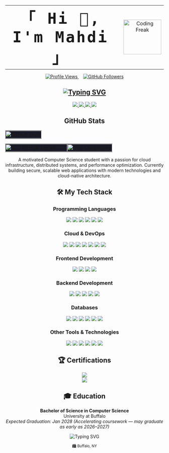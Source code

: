 <div align="center">
  <table style="border: none; background: none; margin: 0 auto;">
    <tr>
<!--       <td style="vertical-align: middle; border: none; background: none; padding-right: 25px; text-align: center;">
        <img src="profile.jpg" alt="Profile" width="120" height="110" style="border-radius: 50%; box-shadow: 0 2px 8px rgba(0,0,0,0.10); object-fit: cover;" />
      </td> -->
      <td style="vertical-align: middle; border: none; background: none; padding-right: 25px; text-align: center;">
        <code style="font-size:3em; font-weight: bold; letter-spacing: 5px;"><strong>「 Hi 👋, I'm Mahdi 」</strong></code>
      </td>
      <td style="vertical-align: middle; border: none; background: none; text-align: center;">
        <img src="https://images.squarespace-cdn.com/content/v1/5769fc401b631bab1addb2ab/1541580611624-TE64QGKRJG8SWAIUS7NS/ke17ZwdGBToddI8pDm48kPoswlzjSVMM-SxOp7CV59BZw-zPPgdn4jUwVcJE1ZvWQUxwkmyExglNqGp0IvTJZamWLI2zvYWH8K3-s_4yszcp2ryTI0HqTOaaUohrI8PI6FXy8c9PWtBlqAVlUS5izpdcIXDZqDYvprRqZ29Pw0o/coding-freak.gif" alt="Coding Freak" width="120" height="110" style="object-fit: cover;" />
      </td>
    </tr>
  </table>

  <p align="center">
    <a href="https://github.com/mahdiashrafee-oss">
      <img src="https://img.shields.io/badge/Profile%20views-10%2B-3b82f6?style=for-the-badge&logo=github&logoColor=white&labelColor=6366f1" alt="Profile Views" />
    </a>
    <span style="display:inline-block; width: 10px;"></span>
    <a href="https://github.com/mahdiashrafee-oss?tab=followers">
      <img src="https://img.shields.io/badge/Followers-3-6366f1?style=for-the-badge&logo=github&logoColor=white&labelColor=3b82f6" alt="GitHub Followers" />
    </a>
  </p>

  <h2 align="center">
    <a href="https://git.io/typing-svg"><img src="https://readme-typing-svg.demolab.com?font=Poppins&weight=600&size=40&duration=3000&pause=400&color=0366D6&center=true&vCenter=true&width=600&height=60&lines=AWS+Solution+Architect;Full+Stack+Developer;Computer+Science+Student" alt="Typing SVG" /></a>
  </h2>

 

  <div align="center">
    <a href="https://myintro.link">
      <img src="https://img.shields.io/badge/Website-myintro.link-0366D6?style=for-the-badge&logo=google-chrome&logoColor=white" />
    </a>
    <a href="mailto:mahdiash@buffalo.edu">
      <img src="https://img.shields.io/badge/Email-mahdiash@buffalo.edu-EA4335?style=for-the-badge&logo=gmail&logoColor=white" />
    </a>
    <a href="https://linkedin.com/in/mahdi959">
      <img src="https://img.shields.io/badge/LinkedIn-mahdi959-0A66C2?style=for-the-badge&logo=linkedin&logoColor=white" />
    </a>
    <a href="https://github.com/mahdiashrafee-oss">
      <img src="https://img.shields.io/badge/GitHub-mahdiashrafee--oss-24292E?style=for-the-badge&logo=github&logoColor=white" />
    </a>
  </div>
</div>

<h2 align="center"> GitHub Stats</h2>

<div align="center" width="100%">
  <table width="100%">
    <tr>
      <td width="100%" align="center" style="padding: 0; background-color: #1A1B27;">
        <img width="100%" src="https://github-readme-stats.vercel.app/api?username=mahdiashrafee-oss&show_icons=true&theme=tokyonight&hide_border=true&include_all_commits=true&count_private=true&custom_title=Mahdi%20Ashrafee's%20GitHub%20Stats" alt="GitHub Stats"/>
      </td>
    </tr>
  </table>
</div>

<div align="center" width="100%">
  <table width="100%">
    <tr>
      <td width="55%" align="center" style="padding: 0; background-color: #1A1B27;">
        <img width="100%" src="https://streak-stats.demolab.com?user=mahdiashrafee-oss&theme=tokyonight&hide_border=true&mode=weekly" alt="GitHub Streak"/>
      </td>
      <td width="40%" align="center" style="padding: 0; background-color: #1A1B27;">
        <img width="100%" src="https://github-readme-stats.vercel.app/api/top-langs/?username=mahdiashrafee-oss&layout=compact&theme=tokyonight&hide_border=true&langs_count=6" alt="Top Languages"/>
      </td>
    </tr>
  </table>
</div>
 <p align="center">
    A motivated Computer Science student with a passion for cloud infrastructure, distributed systems, and performance optimization. Currently building secure, scalable web applications with modern technologies and cloud-native architecture.
  </p>
<h2 align="center">🛠️ My Tech Stack</h2>

<h3 align="center">Programming Languages</h3>
<p align="center">
  <img src="https://img.shields.io/badge/C++-00599C?style=for-the-badge&logo=cplusplus&logoColor=white" />
  <img src="https://img.shields.io/badge/Python-3776AB?style=for-the-badge&logo=python&logoColor=white" />
  <img src="https://img.shields.io/badge/C-A8B9CC?style=for-the-badge&logo=c&logoColor=white" />
  <img src="https://img.shields.io/badge/Java-ED8B00?style=for-the-badge&logo=openjdk&logoColor=white" />
  <img src="https://img.shields.io/badge/JavaScript-F7DF1E?style=for-the-badge&logo=javascript&logoColor=black" />
  <img src="https://img.shields.io/badge/Bash-4EAA25?style=for-the-badge&logo=gnu-bash&logoColor=white" />
</p>

<h3 align="center">Cloud & DevOps</h3>
<p align="center">
  <img src="https://img.shields.io/badge/AWS-232F3E?style=for-the-badge&logo=amazon-aws&logoColor=white" />
  <img src="https://img.shields.io/badge/EC2-FF9900?style=for-the-badge&logo=amazon-ec2&logoColor=white" />
  <img src="https://img.shields.io/badge/S3-569A31?style=for-the-badge&logo=amazon-s3&logoColor=white" />
  <img src="https://img.shields.io/badge/Route_53-8C4FFF?style=for-the-badge&logo=amazon-route53&logoColor=white" />
  <img src="https://img.shields.io/badge/Docker-2496ED?style=for-the-badge&logo=docker&logoColor=white" />
  <img src="https://img.shields.io/badge/GitHub_Actions-2088FF?style=for-the-badge&logo=github-actions&logoColor=white" />
  <img src="https://img.shields.io/badge/CI/CD-4A154B?style=for-the-badge&logo=circleci&logoColor=white" />
</p>

<h3 align="center">Frontend Development</h3>
<p align="center">
  <img src="https://img.shields.io/badge/HTML5-E34F26?style=for-the-badge&logo=html5&logoColor=white" />
  <img src="https://img.shields.io/badge/CSS3-1572B6?style=for-the-badge&logo=css3&logoColor=white" />
  <img src="https://img.shields.io/badge/Tailwind_CSS-38B2AC?style=for-the-badge&logo=tailwind-css&logoColor=white" />
  <img src="https://img.shields.io/badge/SvelteKit-FF3E00?style=for-the-badge&logo=svelte&logoColor=white" />
</p>

<h3 align="center">Backend Development</h3>
<p align="center">
  <img src="https://img.shields.io/badge/FastAPI-009688?style=for-the-badge&logo=fastapi&logoColor=white" />
  <img src="https://img.shields.io/badge/Flask-000000?style=for-the-badge&logo=flask&logoColor=white" />
  <img src="https://img.shields.io/badge/REST_APIs-FF6C37?style=for-the-badge&logo=postman&logoColor=white" />
  <img src="https://img.shields.io/badge/WebSockets-010101?style=for-the-badge&logo=socket.io&logoColor=white" />
  <img src="https://img.shields.io/badge/PocketBase-B8DBE4?style=for-the-badge&logo=pocketbase&logoColor=black" />
</p>

<h3 align="center">Databases</h3>
<p align="center">
  <img src="https://img.shields.io/badge/PostgreSQL-316192?style=for-the-badge&logo=postgresql&logoColor=white" />
  <img src="https://img.shields.io/badge/MySQL-4479A1?style=for-the-badge&logo=mysql&logoColor=white" />
  <img src="https://img.shields.io/badge/MongoDB-47A248?style=for-the-badge&logo=mongodb&logoColor=white" />
  <img src="https://img.shields.io/badge/DynamoDB-4053D6?style=for-the-badge&logo=amazon-dynamodb&logoColor=white" />
  <img src="https://img.shields.io/badge/Redis-DC382D?style=for-the-badge&logo=redis&logoColor=white" />
  <img src="https://img.shields.io/badge/Memcached-1E88E5?style=for-the-badge&logo=memcached&logoColor=white" />
</p>

<h3 align="center">Other Tools & Technologies</h3>
<p align="center">
  <img src="https://img.shields.io/badge/Git-F05032?style=for-the-badge&logo=git&logoColor=white" />
  <img src="https://img.shields.io/badge/Linux-FCC624?style=for-the-badge&logo=linux&logoColor=black" />
  <img src="https://img.shields.io/badge/Nginx-009639?style=for-the-badge&logo=nginx&logoColor=white" />
  <img src="https://img.shields.io/badge/Caddy-00ADD8?style=for-the-badge&logo=caddy&logoColor=white" />
  <img src="https://img.shields.io/badge/VS_Code-007ACC?style=for-the-badge&logo=visual-studio-code&logoColor=white" />
  <img src="https://img.shields.io/badge/Emacs-7F5AB6?style=for-the-badge&logo=gnu-emacs&logoColor=white" />
</p>

<h2 align="center">🏆 Certifications</h2>

<p align="center">
  <img src="https://img.shields.io/badge/AWS_Certified_Cloud_Practitioner-232F3E?style=for-the-badge&logo=amazon-aws&logoColor=white" />
  <br>
  <img src="https://img.shields.io/badge/(In_Progress)_AWS_Certified_Solutions_Architect_Associate-232F3E?style=for-the-badge&logo=amazon-aws&logoColor=white" />
</p>

<h2 align="center">🎓 Education</h2>

<p align="center">
  <strong>Bachelor of Science in Computer Science</strong>
  <br>
  University at Buffalo
  <br>
  <em>Expected Graduation: Jan 2028 (Accelerating coursework — may graduate as early as 2026–2027)</em>
</p>

<div align="center">
  <img src="https://readme-typing-svg.herokuapp.com?font=Fira+Code&weight=500&size=20&pause=1000&color=2196F3&center=true&vCenter=true&random=false&width=600&height=50&lines=Thanks+for+visiting!+Let's+connect+and+build+something+amazing!" alt="Typing SVG" />
</div>

<p align="center">
  <small>🏙️ Buffalo, NY </small>
</p>
